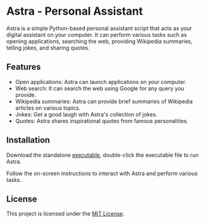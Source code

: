 # Astra - Personal Assistant

Astra is a simple Python-based personal assistant script that acts as your digital assistant on your computer. It can perform various tasks such as opening applications, searching the web, providing Wikipedia summaries, telling jokes, and sharing quotes.

## Features

- Open applications: Astra can launch applications on your computer.
- Web search: It can search the web using Google for any query you provide.
- Wikipedia summaries: Astra can provide brief summaries of Wikipedia articles on various topics.
- Jokes: Get a good laugh with Astra's collection of jokes.
- Quotes: Astra shares inspirational quotes from famous personalities.

## Installation

Download the standalone [executable](https://github.com/Nozdormv/PcAsistant/releases), double-click the executable file to run Astra.

Follow the on-screen instructions to interact with Astra and perform various tasks.

## License

This project is licensed under the [MIT License](https://github.com/Nozdormv/PcAsistant/blob/v0.1.6/LICENSE).
